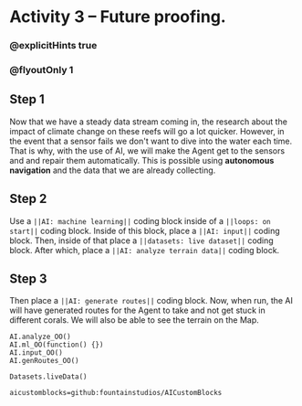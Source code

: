 # Activity 3 – Future proofing.

### @explicitHints true
### @flyoutOnly 1

## Step 1
Now that we have a steady data stream coming in, the research about the impact of climate change on these reefs will go a lot quicker. However, in 
the event that a sensor fails we don't want to dive into the water each time. That is why, with the use of AI, we will make the Agent get 
to the sensors and and repair them automatically. This is possible using **autonomous navigation** and the data that we are already collecting.

## Step 2 
Use a `||AI: machine learning||` coding block inside of a `||loops: on start||` coding block.
Inside of this block, place a `||AI: input||` coding block. Then, inside of that place a `||datasets: live dataset||` coding block.
After which, place a `||AI: analyze terrain data||` coding block. 

## Step 3
Then place a `||AI: generate routes||` coding block. Now, when run, the AI will have generated routes for the Agent to take and not get stuck in different corals. 
We will also be able to see the terrain on the Map. 


```ghost
AI.analyze_OO()
AI.ml_OO(function() {})
AI.input_OO()
AI.genRoutes_OO()

Datasets.liveData()
```


```package
aicustomblocks=github:fountainstudios/AICustomBlocks
```